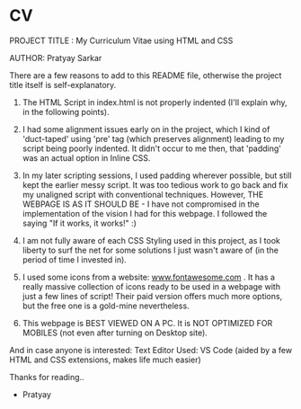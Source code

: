 # CV

PROJECT TITLE : My Curriculum Vitae using HTML and CSS

AUTHOR: Pratyay Sarkar

There are a few reasons to add to this README file, otherwise the project title itself is self-explanatory.

1) The HTML Script in index.html is not properly indented (I'll explain why, in the following points).

2) I had some alignment issues early on in the project, which I kind of 'duct-taped' using 'pre' tag (which preserves alignment)
leading to my script being poorly indented. It didn't occur to me then, that 'padding' was an actual option in Inline CSS.

3) In my later scripting sessions, I used padding wherever possible, but still kept the earlier messy script. It was too tedious
work to go back and fix my unaligned script with conventional techniques. However, THE WEBPAGE IS AS IT SHOULD BE - I have not 
compromised in the implementation of the vision I had for this webpage. I followed the saying "If it works, it works!" :)

4) I am not fully aware of each CSS Styling used in this project, as I took liberty to surf the net for some solutions I just 
wasn't aware of (in the period of time I invested in). 

5) I used some icons from a website: www.fontawesome.com . It has a really massive collection of icons ready to be used in a webpage
with just a few lines of script! Their paid version offers much more options, but the free one is a gold-mine nevertheless.

6) This webpage is BEST VIEWED ON A PC. It is NOT OPTIMIZED FOR MOBILES (not even after turning on Desktop site).

And in case anyone is interested:
Text Editor Used: VS Code (aided by a few HTML and CSS extensions, makes life much easier)

Thanks for reading..
- Pratyay
